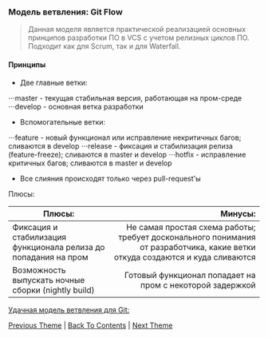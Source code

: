 ### Модель ветвления: Git Flow 

> Данная моделя является практической реализацией основных принципов разработки ПО в VCS с учетом релизных циклов ПО. 
Подходит как для Scrum, так и для Waterfall.

#### Принципы

* Две главные ветки:

⋅⋅⋅master - текущая стабильная версия, работающая на пром-среде
⋅⋅⋅develop - основная ветка разработки

* Вспомогательные ветки:

⋅⋅⋅feature - новый функционал или исправление некритичных багов; сливаются в develop
⋅⋅⋅release - фиксация и стабилизация релиза (feature-freeze); сливаются в master и develop
⋅⋅⋅hotfix - исправление критичных багов; сливаются в master и develop

* Все слияния происходят только через pull-request'ы

Плюсы:

| Плюсы: | Минусы: |
| ------------- |------------------:|
| Фиксация и стабилизация функционала релиза до попадания на пром | Не самая простая схема работы; требует досконального понимания от разработчика, какие ветки откуда создаются и куда сливаются |
| Возможность выпускать ночные сборки (nightly build) | Готовый функционал попадает на пром с некоторой задержкой |

[Удачная модель ветвления для Git:](https://habr.com/ru/post/106912/)



[Previous Theme](/Git%2BTerminal/Git.md) | [Back To Contents](https://github.com/eldaroid/iosBasics) |  [Next Theme]()

